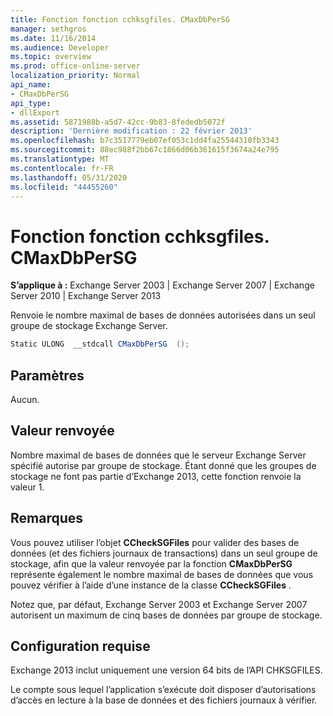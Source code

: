 ```yaml
---
title: Fonction fonction cchksgfiles. CMaxDbPerSG
manager: sethgros
ms.date: 11/16/2014
ms.audience: Developer
ms.topic: overview
ms.prod: office-online-server
localization_priority: Normal
api_name:
- CMaxDbPerSG
api_type:
- dllExport
ms.assetid: 5871988b-a5d7-42cc-9b83-8fededb5072f
description: 'Dernière modification : 22 février 2013'
ms.openlocfilehash: b7c3517779eb07ef053c1dd4fa25544310fb3343
ms.sourcegitcommit: 88ec988f2bb67c1866d06b361615f3674a24e795
ms.translationtype: MT
ms.contentlocale: fr-FR
ms.lasthandoff: 05/31/2020
ms.locfileid: "44455260"
---
```

# <a name="cchksgfilescmaxdbpersg-function"></a>Fonction fonction cchksgfiles. CMaxDbPerSG

**S’applique à :** Exchange Server 2003 | Exchange Server 2007 | Exchange Server 2010 | Exchange Server 2013
  
Renvoie le nombre maximal de bases de données autorisées dans un seul groupe de stockage Exchange Server.
  
```cs
Static ULONG  __stdcall CMaxDbPerSG  ();

```

## <a name="parameters"></a>Paramètres

Aucun.
  
## <a name="return-value"></a>Valeur renvoyée

Nombre maximal de bases de données que le serveur Exchange Server spécifié autorise par groupe de stockage. Étant donné que les groupes de stockage ne font pas partie d’Exchange 2013, cette fonction renvoie la valeur 1.
  
## <a name="remarks"></a>Remarques

Vous pouvez utiliser l’objet **CCheckSGFiles** pour valider des bases de données (et des fichiers journaux de transactions) dans un seul groupe de stockage, afin que la valeur renvoyée par la fonction **CMaxDbPerSG** représente également le nombre maximal de bases de données que vous pouvez vérifier à l’aide d’une instance de la classe **CCheckSGFiles** . 
  
Notez que, par défaut, Exchange Server 2003 et Exchange Server 2007 autorisent un maximum de cinq bases de données par groupe de stockage.
  
## <a name="requirements"></a>Configuration requise

Exchange 2013 inclut uniquement une version 64 bits de l’API CHKSGFILES.
  
Le compte sous lequel l’application s’exécute doit disposer d’autorisations d’accès en lecture à la base de données et des fichiers journaux à vérifier.
  

